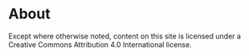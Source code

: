 # About

Except where otherwise noted, content on this site is licensed under a Creative Commons Attribution 4.0 International license.
